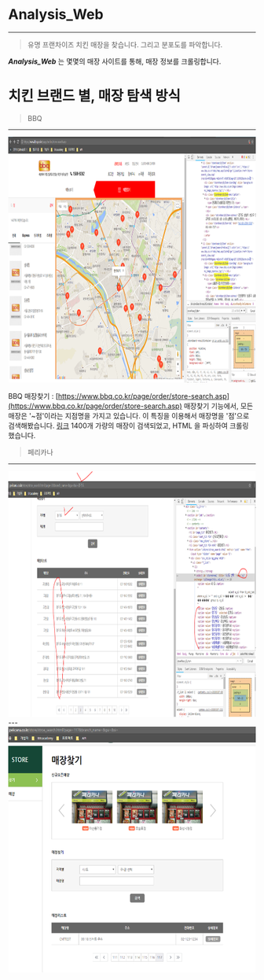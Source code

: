 # Analysis_Web
---
> 유명 프랜차이즈 치킨 매장을 찾습니다. 그리고 분포도를 파악합니다.

***Analysis_Web*** 는 몇몇의 매장 사이트를 통해, 매장 정보를 크롤링합니다.

# 치킨 브랜드 별, 매장 탐색 방식
> BBQ
---
<img src="https://github.com/twooopark/Analysis_Web/blob/master/bbq.PNG" height="500px" />

BBQ 매장찾기 : [https://www.bbq.co.kr/page/order/store-search.asp](https://www.bbq.co.kr/page/order/store-search.asp)
매장찾기 기능에서, 모든 매장은 '~점'이라는 지점명을 가지고 있습니다.
이 특징을 이용해서 매장명을 '점'으로 검색해봤습니다. [링크](https://www.bbq.co.kr/page/order/store-search_left.asp?lat=37.491872&lng=127.115922&schval=%EC%A0%90)
1400개 가량의 매장이 검색되었고, HTML 을 파싱하여 크롤링 했습니다.

> 페리카나
---
<img src="https://github.com/twooopark/Analysis_Web/blob/master/pelic.PNG" height="500px" />
---
<img src="https://github.com/twooopark/Analysis_Web/blob/master/pelic_117page.PNG" height="500px" />
